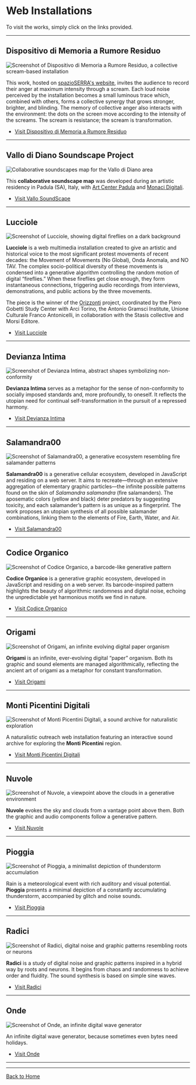# Web Installations

To visit the works, simply click on the links provided.

---

## Dispositivo di Memoria a Rumore Residuo

<img 
  src="https://giuseppebergamino.github.io/Home/Web_Installations/foto/dispositivo_rumore.png"
  alt="Screenshot of Dispositivo di Memoria a Rumore Residuo, a collective scream-based installation"
  style="max-width: 100%; height: auto;"
  loading="lazy"
/>

This work, hosted on [spazioSERRA's website](https://www.spazioserra.org/), invites the audience to record their anger at maximum intensity through a scream. Each loud noise perceived by the installation becomes a small luminous trace which, combined with others, forms a collective synergy that grows stronger, brighter, and blinding. The memory of collective anger also interacts with the environment: the dots on the screen move according to the intensity of the screams. The scream is resistance; the scream is transformation.

- [Visit Dispositivo di Memoria a Rumore Residuo](https://www.spazioserra.org/exhibitions/2024-2025-iragenerans/giuseppe-bergamino-dispositivo-di-memoria-a-rumore-residuo)

---

## Vallo di Diano Soundscape Project

<img 
  src="https://giuseppebergamino.github.io/Home/Web_Installations/foto/vallo_soundscape.png"
  alt="Collaborative soundscapes map for the Vallo di Diano area"
  style="max-width: 100%; height: auto;"
  loading="lazy"
/>

This **collaborative soundscape map** was developed during an artistic residency in Padula (SA), Italy, with [Art Center Padula](https://www.artcenterpadula.com/) and [Monaci Digitali](https://www.monacidigitali.it/). 

- [Visit Vallo SoundScape](https://aporee.org/maps/work/projects.php?project=vss)

---

## Lucciole

<img 
  src="https://giuseppebergamino.github.io/Home/Web_Installations/foto/lucciole.png"
  alt="Screenshot of Lucciole, showing digital fireflies on a dark background"
  style="max-width: 100%; height: auto;"
  loading="lazy"
/>

**Lucciole** is a web multimedia installation created to give an artistic and historical voice to the most significant protest movements of recent decades: the Movement of Movements (No Global), Onda Anomala, and NO TAV. The complex socio-political diversity of these movements is condensed into a generative algorithm controlling the random motion of digital “fireflies.” When these fireflies get close enough, they form instantaneous connections, triggering audio recordings from interviews, demonstrations, and public actions by the three movements.

The piece is the winner of the [Orizzonti](https://polodel900.it/progetti/orizzonti/) project, coordinated by the Piero Gobetti Study Center with Arci Torino, the Antonio Gramsci Institute, Unione Culturale Franco Antonicelli, in collaboration with the Stasis collective and Morsi Editore.

- [Visit Lucciole](https://giuseppebergamino.github.io/Home/Web_Installations/Lucciole_Full)

---

## Devianza Intima

<img 
  src="https://giuseppebergamino.github.io/Home/Web_Installations/foto/devianza_intima.png"
  alt="Screenshot of Devianza Intima, abstract shapes symbolizing non-conformity"
  style="max-width: 100%; height: auto;"
  loading="lazy"
/>

**Devianza Intima** serves as a metaphor for the sense of non-conformity to socially imposed standards and, more profoundly, to oneself. It reflects the utopian need for continual self-transformation in the pursuit of a repressed harmony.

- [Visit Devianza Intima](https://giuseppebergamino.github.io/Home/Web_Installations/Devianza_Intima_Full)

---

## Salamandra00

<img 
  src="https://giuseppebergamino.github.io/Home/Web_Installations/foto/salamandra00.png"
  alt="Screenshot of Salamandra00, a generative ecosystem resembling fire salamander patterns"
  style="max-width: 100%; height: auto;"
  loading="lazy"
/>

**Salamandra00** is a generative cellular ecosystem, developed in JavaScript and residing on a web server. It aims to recreate—through an extensive aggregation of elementary graphic particles—the infinite possible patterns found on the skin of _Salamandra salamandra_ (fire salamanders). The aposematic colors (yellow and black) deter predators by suggesting toxicity, and each salamander’s pattern is as unique as a fingerprint. The work proposes an utopian synthesis of all possible salamander combinations, linking them to the elements of Fire, Earth, Water, and Air.

- [Visit Salamandra00](https://giuseppebergamino.github.io/Home/Web_Installations/Salamandra00_Full)

---

## Codice Organico

<img 
  src="https://giuseppebergamino.github.io/Home/Web_Installations/foto/codice_organico.png"
  alt="Screenshot of Codice Organico, a barcode-like generative pattern"
  style="max-width: 100%; height: auto;"
  loading="lazy"
/>

**Codice Organico** is a generative graphic ecosystem, developed in JavaScript and residing on a web server. Its barcode-inspired pattern highlights the beauty of algorithmic randomness and digital noise, echoing the unpredictable yet harmonious motifs we find in nature.

- [Visit Codice Organico](https://giuseppebergamino.github.io/Home/Web_Installations/Codice_Organico_Full)

---

## Origami

<img 
  src="https://giuseppebergamino.github.io/Home/Web_Installations/foto/origami.png"
  alt="Screenshot of Origami, an infinite evolving digital paper organism"
  style="max-width: 100%; height: auto;"
  loading="lazy"
/>

**Origami** is an infinite, ever-evolving digital “paper” organism. Both its graphic and sound elements are managed algorithmically, reflecting the ancient art of origami as a metaphor for constant transformation.

- [Visit Origami](https://giuseppebergamino.github.io/MontiPicentiniDigitali/Origami_full/)

---

## Monti Picentini Digitali

<img 
  src="https://giuseppebergamino.github.io/Home/Web_Installations/foto/soundmap.png"
  alt="Screenshot of Monti Picentini Digitali, a sound archive for naturalistic exploration"
  style="max-width: 100%; height: auto;"
  loading="lazy"
/>

A naturalistic outreach web installation featuring an interactive sound archive for exploring the **Monti Picentini** region.

- [Visit Monti Picentini Digitali](https://giuseppebergamino.github.io/MontiPicentiniDigitali/)

---

## Nuvole

<img 
  src="https://giuseppebergamino.github.io/Home/Web_Installations/foto/nuvole.png"
  alt="Screenshot of Nuvole, a viewpoint above the clouds in a generative environment"
  style="max-width: 100%; height: auto;"
  loading="lazy"
/>

**Nuvole** evokes the sky and clouds from a vantage point above them. Both the graphic and audio components follow a generative pattern.

- [Visit Nuvole](https://giuseppebergamino.github.io/MontiPicentiniDigitali/Nuvole_full/)

---

## Pioggia

<img 
  src="https://giuseppebergamino.github.io/Home/Web_Installations/foto/pioggia.png"
  alt="Screenshot of Pioggia, a minimalist depiction of thunderstorm accumulation"
  style="max-width: 100%; height: auto;"
  loading="lazy"
/>

Rain is a meteorological event with rich auditory and visual potential. **Pioggia** presents a minimal depiction of a constantly accumulating thunderstorm, accompanied by glitch and noise sounds.

- [Visit Pioggia](https://giuseppebergamino.github.io/MontiPicentiniDigitali/Pioggia__full/)

---

## Radici

<img 
  src="https://giuseppebergamino.github.io/Home/Web_Installations/foto/radici.png"
  alt="Screenshot of Radici, digital noise and graphic patterns resembling roots or neurons"
  style="max-width: 100%; height: auto;"
  loading="lazy"
/>

**Radici** is a study of digital noise and graphic patterns inspired in a hybrid way by roots and neurons. It begins from chaos and randomness to achieve order and fluidity. The sound synthesis is based on simple sine waves.

- [Visit Radici](https://giuseppebergamino.github.io/MontiPicentiniDigitali/Radici_full/)

---

## Onde

<img 
  src="https://giuseppebergamino.github.io/Home/Web_Installations/foto/onde.png"
  alt="Screenshot of Onde, an infinite digital wave generator"
  style="max-width: 100%; height: auto;"
  loading="lazy"
/>

An infinite digital wave generator, because sometimes even bytes need holidays.

- [Visit Onde](https://giuseppebergamino.github.io/Home/Web_Installations/Onde_Full)

---
---

[Back to Home](https://giuseppebergamino.github.io/Home/)
